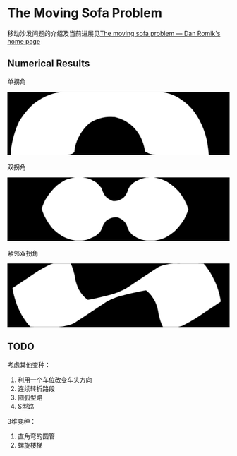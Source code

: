 # The Moving Sofa Problem

移动沙发问题的介绍及当前进展见[The moving sofa problem — Dan Romik's home page](https://www.math.ucdavis.edu/~romik/movingsofa/)

## Numerical Results

单拐角

![单拐角](hq_images/单拐角.png)

双拐角

![双拐角](hq_images/双拐角.png)

紧邻双拐角

![紧邻双拐角](hq_images/紧邻双拐角.png)

## TODO

考虑其他变种：

1. 利用一个车位改变车头方向
2. 连续转折路段
3. 圆弧型路
4. S型路

3维变种：

1. 直角弯的圆管
2. 螺旋楼梯
